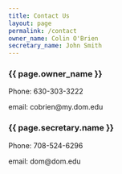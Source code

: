```yaml
---
title: Contact Us
layout: page
permalink: /contact
owner_name: Colin O'Brien
secretary_name: John Smith
---
```

<h3>{{ page.owner_name }}</h3>
<p>Phone: 630-303-3222</p>
<p>email: cobrien@my.dom.edu</p>

<h3>{{ page.secretary.name }}</h3>
<p>Phone: 708-524-6296 </p>
<p>email: dom@dom.edu </p>


